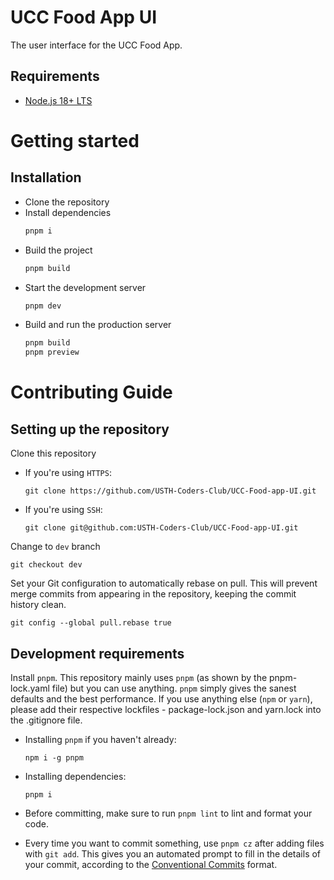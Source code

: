 # UCC Food App UI

The user interface for the UCC Food App.

## Requirements

-   [Node.js 18+ LTS](https://nodejs.org/en/)

# Getting started

## Installation

-   Clone the repository
-   Install dependencies
    ```bash
    pnpm i
    ```
-   Build the project
    ```bash
    pnpm build
    ```
-   Start the development server
    ```bash
    pnpm dev
    ```
-   Build and run the production server
    ```bash
    pnpm build
    pnpm preview
    ```

# Contributing Guide

## Setting up the repository

Clone this repository

-   If you're using `HTTPS`:
    ```
    git clone https://github.com/USTH-Coders-Club/UCC-Food-app-UI.git
    ```
-   If you're using `SSH`:
    ```
    git clone git@github.com:USTH-Coders-Club/UCC-Food-app-UI.git
    ```

Change to `dev` branch

```
git checkout dev
```

Set your Git configuration to automatically rebase on pull. This will prevent merge commits from appearing in the repository, keeping the commit history clean.

```
git config --global pull.rebase true
```

## Development requirements

Install `pnpm`. This repository mainly uses `pnpm` (as shown by the pnpm-lock.yaml file) but you can use anything. `pnpm` simply gives the sanest defaults and the best performance. If you use anything else (`npm` or `yarn`), please add their respective lockfiles - package-lock.json and yarn.lock into the .gitignore file.

-   Installing `pnpm` if you haven't already:

    ```
    npm i -g pnpm
    ```

-   Installing dependencies:

    ```
    pnpm i
    ```

-   Before committing, make sure to run `pnpm lint` to lint and format your code.

-   Every time you want to commit something, use `pnpm cz` after adding files with `git add`. This gives you an automated prompt to fill in the details of your commit, according to the [Conventional Commits](https://www.conventionalcommits.org/en/) format.
